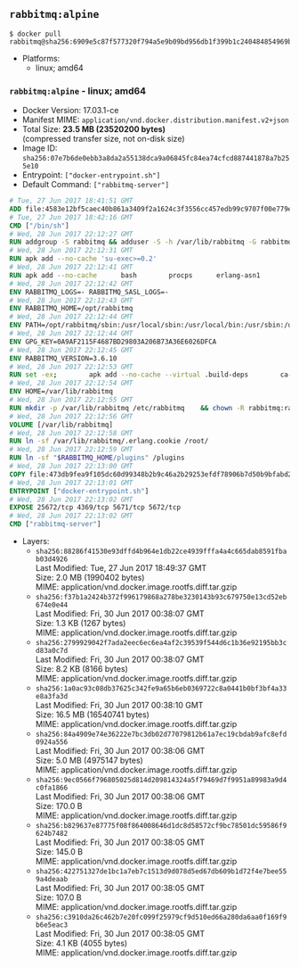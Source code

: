 ## `rabbitmq:alpine`

```console
$ docker pull rabbitmq@sha256:6909e5c87f577320f794a5e9b09bd956db1f399b1c240484854969bb06598c7c
```

-	Platforms:
	-	linux; amd64

### `rabbitmq:alpine` - linux; amd64

-	Docker Version: 17.03.1-ce
-	Manifest MIME: `application/vnd.docker.distribution.manifest.v2+json`
-	Total Size: **23.5 MB (23520200 bytes)**  
	(compressed transfer size, not on-disk size)
-	Image ID: `sha256:07e7b6de0ebb3a8da2a55138dca9a06845fc84ea74cfcd887441878a7b255e10`
-	Entrypoint: `["docker-entrypoint.sh"]`
-	Default Command: `["rabbitmq-server"]`

```dockerfile
# Tue, 27 Jun 2017 18:41:51 GMT
ADD file:4583e12bf5caec40b861a3409f2a1624c3f3556cc457edb99c9707f00e779e45 in / 
# Tue, 27 Jun 2017 18:42:16 GMT
CMD ["/bin/sh"]
# Wed, 28 Jun 2017 22:12:27 GMT
RUN addgroup -S rabbitmq && adduser -S -h /var/lib/rabbitmq -G rabbitmq rabbitmq
# Wed, 28 Jun 2017 22:12:31 GMT
RUN apk add --no-cache 'su-exec>=0.2'
# Wed, 28 Jun 2017 22:12:41 GMT
RUN apk add --no-cache 		bash 		procps 		erlang-asn1 		erlang-hipe 		erlang-crypto 		erlang-eldap 		erlang-inets 		erlang-mnesia 		erlang 		erlang-os-mon 		erlang-public-key 		erlang-sasl 		erlang-ssl 		erlang-syntax-tools 		erlang-xmerl
# Wed, 28 Jun 2017 22:12:42 GMT
ENV RABBITMQ_LOGS=- RABBITMQ_SASL_LOGS=-
# Wed, 28 Jun 2017 22:12:43 GMT
ENV RABBITMQ_HOME=/opt/rabbitmq
# Wed, 28 Jun 2017 22:12:44 GMT
ENV PATH=/opt/rabbitmq/sbin:/usr/local/sbin:/usr/local/bin:/usr/sbin:/usr/bin:/sbin:/bin
# Wed, 28 Jun 2017 22:12:44 GMT
ENV GPG_KEY=0A9AF2115F4687BD29803A206B73A36E6026DFCA
# Wed, 28 Jun 2017 22:12:45 GMT
ENV RABBITMQ_VERSION=3.6.10
# Wed, 28 Jun 2017 22:12:53 GMT
RUN set -ex; 		apk add --no-cache --virtual .build-deps 		ca-certificates 		gnupg 		libressl 		tar 		xz 	; 		wget -O rabbitmq-server.tar.xz "https://www.rabbitmq.com/releases/rabbitmq-server/v${RABBITMQ_VERSION}/rabbitmq-server-generic-unix-${RABBITMQ_VERSION}.tar.xz"; 	wget -O rabbitmq-server.tar.xz.asc "https://www.rabbitmq.com/releases/rabbitmq-server/v${RABBITMQ_VERSION}/rabbitmq-server-generic-unix-${RABBITMQ_VERSION}.tar.xz.asc"; 		export GNUPGHOME="$(mktemp -d)"; 	gpg --keyserver ha.pool.sks-keyservers.net --recv-keys "$GPG_KEY"; 	gpg --batch --verify rabbitmq-server.tar.xz.asc rabbitmq-server.tar.xz; 	rm -rf "$GNUPGHOME" rabbitmq-server.tar.xz.asc; 		mkdir -p "$RABBITMQ_HOME"; 	tar 		--extract 		--verbose 		--file rabbitmq-server.tar.xz 		--directory "$RABBITMQ_HOME" 		--strip-components 1 	; 	rm rabbitmq-server.tar.xz; 		grep -qE '^SYS_PREFIX=\$\{RABBITMQ_HOME\}$' "$RABBITMQ_HOME/sbin/rabbitmq-defaults"; 	sed -ri 's!^(SYS_PREFIX=).*$!\1!g' "$RABBITMQ_HOME/sbin/rabbitmq-defaults"; 	grep -qE '^SYS_PREFIX=$' "$RABBITMQ_HOME/sbin/rabbitmq-defaults"; 		apk del .build-deps
# Wed, 28 Jun 2017 22:12:54 GMT
ENV HOME=/var/lib/rabbitmq
# Wed, 28 Jun 2017 22:12:55 GMT
RUN mkdir -p /var/lib/rabbitmq /etc/rabbitmq 	&& chown -R rabbitmq:rabbitmq /var/lib/rabbitmq /etc/rabbitmq 	&& chmod -R 777 /var/lib/rabbitmq /etc/rabbitmq
# Wed, 28 Jun 2017 22:12:56 GMT
VOLUME [/var/lib/rabbitmq]
# Wed, 28 Jun 2017 22:12:58 GMT
RUN ln -sf /var/lib/rabbitmq/.erlang.cookie /root/
# Wed, 28 Jun 2017 22:12:59 GMT
RUN ln -sf "$RABBITMQ_HOME/plugins" /plugins
# Wed, 28 Jun 2017 22:13:00 GMT
COPY file:473db9fea9f105dc60d99348b2b9c46a2b29253efdf78906b7d50b9bfabd2a92 in /usr/local/bin/ 
# Wed, 28 Jun 2017 22:13:01 GMT
ENTRYPOINT ["docker-entrypoint.sh"]
# Wed, 28 Jun 2017 22:13:02 GMT
EXPOSE 25672/tcp 4369/tcp 5671/tcp 5672/tcp
# Wed, 28 Jun 2017 22:13:02 GMT
CMD ["rabbitmq-server"]
```

-	Layers:
	-	`sha256:88286f41530e93dffd4b964e1db22ce4939fffa4a4c665dab8591fbab03d4926`  
		Last Modified: Tue, 27 Jun 2017 18:49:37 GMT  
		Size: 2.0 MB (1990402 bytes)  
		MIME: application/vnd.docker.image.rootfs.diff.tar.gzip
	-	`sha256:f37b1a2424b372f996179868a278be3230143b93c679750e13cd52eb674e0e44`  
		Last Modified: Fri, 30 Jun 2017 00:38:07 GMT  
		Size: 1.3 KB (1267 bytes)  
		MIME: application/vnd.docker.image.rootfs.diff.tar.gzip
	-	`sha256:2799929042f7ada2eec6ec6ea4af2c39539f544d6c1b36e92195bb3cd83a0c7d`  
		Last Modified: Fri, 30 Jun 2017 00:38:07 GMT  
		Size: 8.2 KB (8166 bytes)  
		MIME: application/vnd.docker.image.rootfs.diff.tar.gzip
	-	`sha256:1a0ac93c08db37625c342fe9a65b6eb0369722c8a0441b0bf3bf4a33e8a3fa3d`  
		Last Modified: Fri, 30 Jun 2017 00:38:10 GMT  
		Size: 16.5 MB (16540741 bytes)  
		MIME: application/vnd.docker.image.rootfs.diff.tar.gzip
	-	`sha256:84a4909e74e36222e7bc3db02d77079812b61a7ec19cbdab9afc8efd0924a556`  
		Last Modified: Fri, 30 Jun 2017 00:38:06 GMT  
		Size: 5.0 MB (4975147 bytes)  
		MIME: application/vnd.docker.image.rootfs.diff.tar.gzip
	-	`sha256:9ec0566f796805025d814d209814324a5f79469d7f9951a89983a9d4c0fa1866`  
		Last Modified: Fri, 30 Jun 2017 00:38:06 GMT  
		Size: 170.0 B  
		MIME: application/vnd.docker.image.rootfs.diff.tar.gzip
	-	`sha256:b829637e87775f08f864008646d1dc8d58572cf9bc78501dc59586f9624b7482`  
		Last Modified: Fri, 30 Jun 2017 00:38:05 GMT  
		Size: 145.0 B  
		MIME: application/vnd.docker.image.rootfs.diff.tar.gzip
	-	`sha256:422751327de1bc1a7eb7c1513d9d078d5ed67db609b1d72f4e7bee559a4deaab`  
		Last Modified: Fri, 30 Jun 2017 00:38:05 GMT  
		Size: 107.0 B  
		MIME: application/vnd.docker.image.rootfs.diff.tar.gzip
	-	`sha256:c3910da26c462b7e20fc099f25979cf9d510ed66a280da6aa0f169f9b6e5eac3`  
		Last Modified: Fri, 30 Jun 2017 00:38:05 GMT  
		Size: 4.1 KB (4055 bytes)  
		MIME: application/vnd.docker.image.rootfs.diff.tar.gzip
